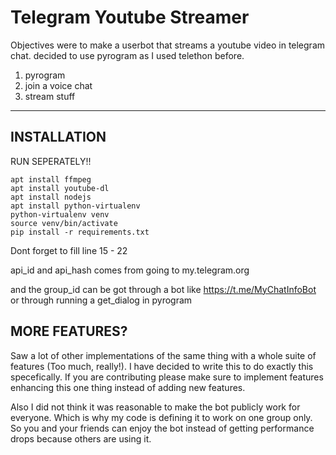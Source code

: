 # Telegram Youtube Streamer

Objectives were to make a userbot that streams a youtube video in telegram chat. decided to use pyrogram as I used telethon before.

1. pyrogram
2. join a voice chat
3. stream stuff

---

## INSTALLATION

RUN SEPERATELY!!

```
apt install ffmpeg
apt install youtube-dl
apt install nodejs
apt install python-virtualenv
python-virtualenv venv
source venv/bin/activate
pip install -r requirements.txt
```

Dont forget to fill line 15 - 22

api_id and api_hash comes from going to my.telegram.org

and the group_id can be got through a bot like https://t.me/MyChatInfoBot
or through running a get_dialog in pyrogram

## MORE FEATURES?

Saw a lot of other implementations of the same thing with a whole suite of features (Too much, really!). I have decided to write this to do exactly this specefically. If you are contributing please make sure to implement features enhancing this one thing instead of adding new features.

Also I did not think it was reasonable to make the bot publicly work for everyone. Which is why my code is defining it to work on one group only. So you and your friends can enjoy the bot instead of getting performance drops because others are using it.
